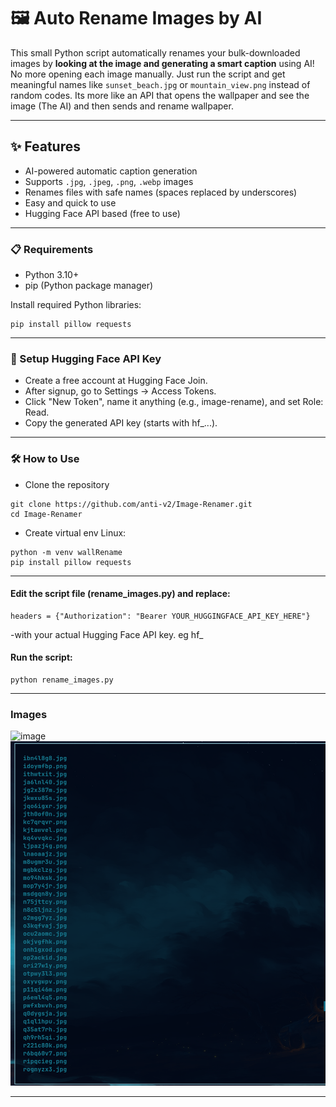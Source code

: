 
# 🖼️ Auto Rename Images by AI 

This small Python script automatically renames your bulk-downloaded images by **looking at the image and generating a smart caption** using AI!  
No more opening each image manually. Just run the script and get meaningful names like `sunset_beach.jpg` or `mountain_view.png` instead of random codes.
Its more like an API that opens the wallpaper and see the image (The AI) and then sends and rename wallpaper.

---

## ✨ Features

- AI-powered automatic caption generation
- Supports `.jpg`, `.jpeg`, `.png`, `.webp` images
- Renames files with safe names (spaces replaced by underscores)
- Easy and quick to use
- Hugging Face API based (free to use)

---

### 📋 Requirements

- Python 3.10+
- pip (Python package manager)

Install required Python libraries:

 ```
pip install pillow requests
```
---

### 🔑 Setup Hugging Face API Key

  -  Create a free account at Hugging Face Join.
  -  After signup, go to Settings → Access Tokens.
   - Click "New Token", name it anything (e.g., image-rename), and set Role: Read.
  - Copy the generated API key (starts with hf_...).

---

### 🛠️ How to Use
  - Clone the repository
  ```
git clone https://github.com/anti-v2/Image-Renamer.git
cd Image-Renamer
```
- Create virtual env Linux:
```
python -m venv wallRename
pip install pillow requests
```
---

#### Edit the script file (rename_images.py) and replace:
```
headers = {"Authorization": "Bearer YOUR_HUGGINGFACE_API_KEY_HERE"}
```
-with your actual Hugging Face API key. eg hf_
#### Run the script:
```
python rename_images.py
```
---
### Images
![image](https://github.com/user-attachments/assets/bb40dfac-230c-4638-88bd-74e38dc088b7)
![Alt Text](https://github.com/anti-v2/Image-Renamer/blob/main/image/Screenshot-2025-04-27_14:46:46.png?raw=true)



---





